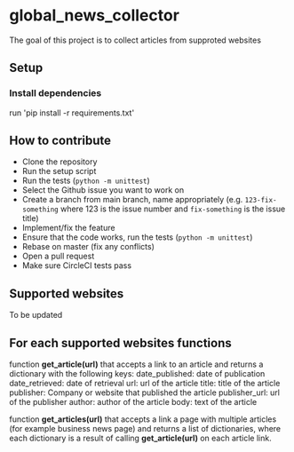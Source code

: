 # global_news_collector

The goal of this project is to collect articles from supproted websites

## Setup

### Install dependencies

run 'pip install -r requirements.txt'

## How to contribute

- Clone the repository
- Run the setup script
- Run the tests (`python -m unittest`)
- Select the Github issue you want to work on
- Create a branch from main branch, name appropriately (e.g. `123-fix-something` where 123 is the issue number and `fix-something` is the issue title)
- Implement/fix the feature
- Ensure that the code works, run the tests (`python -m unittest`)
- Rebase on master (fix any conflicts)
- Open a pull request
- Make sure CircleCI tests pass

## Supported websites

To be updated

## For each supported websites functions


function **get_article(url)** that accepts a link to an article and returns a dictionary with the following keys:
    date_published: date of publication
    date_retrieved: date of retrieval
    url: url of the article
    title: title of the article
    publisher: Company or website that published the article
    publisher_url: url of the publisher
    author: author of the article
    body: text of the article
    
function **get_articles(url)** that accepts a link a page with multiple articles (for example business news page) and returns a list of dictionaries, where each dictionary is a result of calling **get_article(url)** on each article link.

